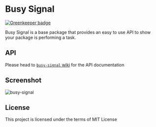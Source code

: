 # Busy Signal

[![Greenkeeper badge](https://badges.greenkeeper.io/steelbrain/busy-signal.svg)](https://greenkeeper.io/)

Busy Signal is a base package that provides an easy to use API to show your package is performing a task.

## API

Please head to [`busy-signal` wiki](https://github.com/steelbrain/busy-signal/wiki/Busy-Signal-API) for the API documentation

## Screenshot

![busy-signal](https://cloud.githubusercontent.com/assets/4278113/22865536/0a123074-f188-11e6-8c6e-38574a6fe14c.gif)

## License

This project is licensed under the terms of MIT License
